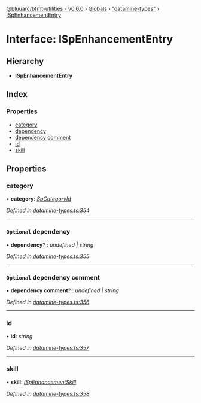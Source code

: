 [@bluuarc/bfmt-utilities - v0.6.0](../README.md) › [Globals](../globals.md) › ["datamine-types"](../modules/_datamine_types_.md) › [ISpEnhancementEntry](_datamine_types_.ispenhancemententry.md)

# Interface: ISpEnhancementEntry

## Hierarchy

* **ISpEnhancementEntry**

## Index

### Properties

* [category](_datamine_types_.ispenhancemententry.md#category)
* [dependency](_datamine_types_.ispenhancemententry.md#optional-dependency)
* [dependency comment](_datamine_types_.ispenhancemententry.md#optional-dependency-comment)
* [id](_datamine_types_.ispenhancemententry.md#id)
* [skill](_datamine_types_.ispenhancemententry.md#skill)

## Properties

###  category

• **category**: *[SpCategoryId](../enums/_datamine_types_.spcategoryid.md)*

*Defined in [datamine-types.ts:354](https://github.com/BluuArc/bfmt-utilities/blob/master/src/datamine-types.ts#L354)*

___

### `Optional` dependency

• **dependency**? : *undefined | string*

*Defined in [datamine-types.ts:355](https://github.com/BluuArc/bfmt-utilities/blob/master/src/datamine-types.ts#L355)*

___

### `Optional` dependency comment

• **dependency comment**? : *undefined | string*

*Defined in [datamine-types.ts:356](https://github.com/BluuArc/bfmt-utilities/blob/master/src/datamine-types.ts#L356)*

___

###  id

• **id**: *string*

*Defined in [datamine-types.ts:357](https://github.com/BluuArc/bfmt-utilities/blob/master/src/datamine-types.ts#L357)*

___

###  skill

• **skill**: *[ISpEnhancementSkill](_datamine_types_.ispenhancementskill.md)*

*Defined in [datamine-types.ts:358](https://github.com/BluuArc/bfmt-utilities/blob/master/src/datamine-types.ts#L358)*
